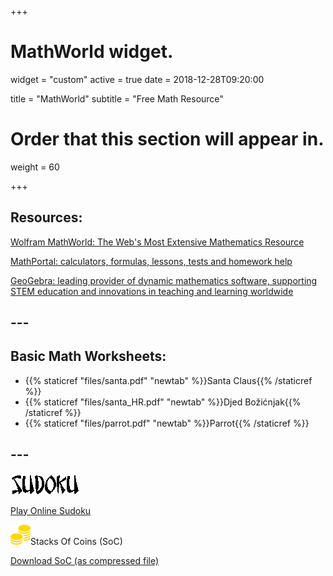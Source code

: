 +++
# MathWorld widget.
widget = "custom"
active = true
date = 2018-12-28T09:20:00

title = "MathWorld"
subtitle = "Free Math Resource"

# Order that this section will appear in.
weight = 60

+++
## Resources:
[Wolfram MathWorld: The Web's Most Extensive Mathematics Resource](http://mathworld.wolfram.com/)

[MathPortal: calculators, formulas, lessons, tests and homework help](https://www.mathportal.org/)

[GeoGebra: leading provider of dynamic mathematics software, supporting STEM education and innovations in teaching and learning worldwide](https://www.geogebra.org/)

## ---

## Basic Math Worksheets:
* {{% staticref "files/santa.pdf" "newtab" %}}Santa Claus{{% /staticref %}}
* {{% staticref "files/santa_HR.pdf" "newtab" %}}Djed Božićnjak{{% /staticref %}}
* {{% staticref "files/parrot.pdf" "newtab" %}}Parrot{{% /staticref %}}

## ---

![Sudoku](https://raw.githubusercontent.com/Vrda-GF/Academic/master/static/img/sudoku.png)

[Play Online Sudoku](https://www.livesudoku.com)

![Stacks Of Coins (SoC)](https://raw.githubusercontent.com/Vrda-GF/SoC/master/static/img/StacksOfCoins.png)Stacks Of Coins (SoC)

[Download SoC (as compressed file)](https://raw.githubusercontent.com/Vrda-GF/SoC/master/static/files/SoC.zip)
